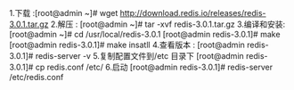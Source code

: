 1.下载 :[root@admin ~]#  wget http://download.redis.io/releases/redis-3.0.1.tar.gz
2.解压 : [root@admin ~]# tar -xvf redis-3.0.1.tar.gz
3.编译和安装: [root@admin ~]# cd /usr/local/redis-3.0.1
             [root@admin redis-3.0.1]# make
             [root@admin redis-3.0.1]# make insatll
4.查看版本 : [root@admin redis-3.0.1]# redis-server -v
5.复制配置文件到/etc 目录下 [root@admin redis-3.0.1]# cp redis.conf /etc/
6.启动  [root@admin redis-3.0.1]# redis-server /etc/redis.conf
